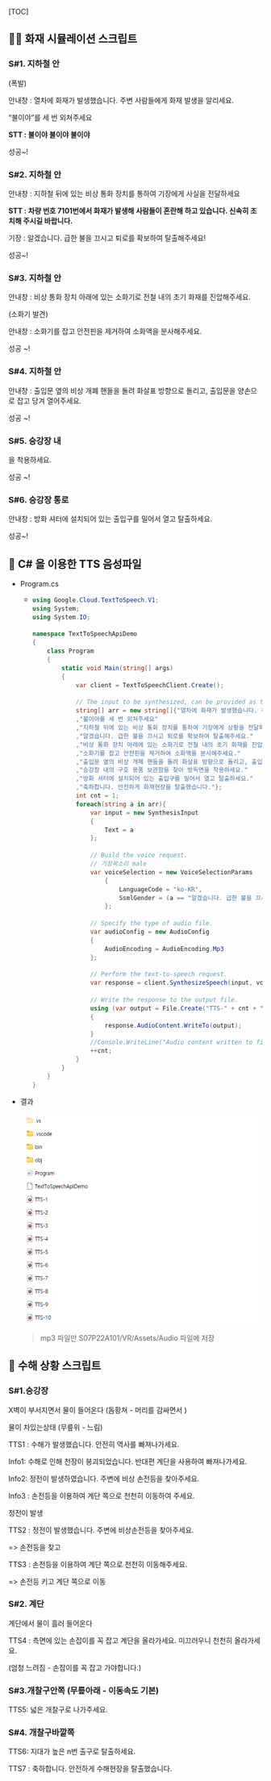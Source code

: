 [TOC]

## :man_firefighter: 화재 시뮬레이션 스크립트

### S#1. 지하철 안

(폭발)

안내창 : 열차에 화재가 발생했습니다. 주변 사람들에게 화재 발생을 알리세요.

“불이야”를 세 번 외쳐주세요

**STT : 불이야 불이야 불이야**

성공~!

### S#2. 지하철 안

안내창 : 지하철 뒤에 있는 비상 통화 장치를 통하여 기장에게 사실을 전달하세요

**STT : 차량 번호 7101번에서 화재가 발생해 사람들이 혼란해 하고 있습니다. 신속히 조치해 주시길 바랍니다.**

기장 : 알겠습니다. 급한 불을 끄시고 퇴로를 확보하여 탈출해주세요!

성공~!

### S#3. 지하철 안

안내창 : 비상 통화 장치 아래에 있는 소화기로 전철 내의 초기 화재를 진압해주세요.

(소화기 발견)

안내창 :  소화기를 잡고 안전핀을 제거하여 소화액을 분사해주세요.

성공 ~!

### S#4. 지하철 안

안내창 : 출입문 옆의 비상 개폐 핸들을 돌려 화살표 방향으로 돌리고, 출입문을 양손으로 잡고 당겨 열어주세요.

성공 ~!

### S#5. 승강장 내

을 착용하세요.

성공 ~!

### S#6. 승강장 통로

안내창 : 방화 셔터에 설치되어 있는 출입구를 밀어서 열고 탈출하세요.

성공~!



## :pencil: C# 을 이용한 TTS 음성파일 

- Program.cs

  - ```c#
    using Google.Cloud.TextToSpeech.V1;
    using System;
    using System.IO;
    
    namespace TextToSpeechApiDemo
    {
        class Program
        {
            static void Main(string[] args)
            {   
                var client = TextToSpeechClient.Create();
                
                // The input to be synthesized, can be provided as text or SSML.
                string[] arr = new string[]{"열차에 화재가 발생했습니다. 주변 사람들에게 화재 발생을 알리세요."
                ,"불이야를 세 번 외쳐주세요"
                ,"지하철 뒤에 있는 비상 통화 장치를 통하여 기장에게 상황을 전달하세요"
                ,"알겠습니다. 급한 불을 끄시고 퇴로를 확보하여 탈출해주세요."
                ,"비상 통화 장치 아래에 있는 소화기로 전철 내의 초기 화재를 진압해주세요."
                ,"소화기를 잡고 안전핀을 제거하여 소화액을 분사해주세요."
                ,"출입문 옆의 비상 개폐 핸들을 돌려 화살표 방향으로 돌리고, 출입문을 양손으로 잡고 당겨 열어주세요."
                ,"승강장 내의 구호 용품 보관함을 찾아 방독면을 착용하세요."
                ,"방화 셔터에 설치되어 있는 출입구를 밀어서 열고 탈출하세요."
                ,"축하합니다. 안전하게 화재현장을 탈출했습니다."};
                int cnt = 1;
                foreach(string a in arr){
                    var input = new SynthesisInput
                    {
                        Text = a
                    };
    
                    // Build the voice request.
                    // 기장목소리 male
                    var voiceSelection = new VoiceSelectionParams
                        {
                            LanguageCode = "ko-KR",
                            SsmlGender = (a == "알겠습니다. 급한 불을 끄시고 퇴로를 확보하여 탈출해주세요.") ? SsmlVoiceGender.Male : SsmlVoiceGender.Female
                        }; 
    
                    // Specify the type of audio file.
                    var audioConfig = new AudioConfig
                    {
                        AudioEncoding = AudioEncoding.Mp3
                    };
    
                    // Perform the text-to-speech request.
                    var response = client.SynthesizeSpeech(input, voiceSelection, audioConfig);
                    
                    // Write the response to the output file.
                    using (var output = File.Create("TTS-" + cnt + ".mp3"))
                    {
                        response.AudioContent.WriteTo(output);
                    }
                    //Console.WriteLine("Audio content written to file \"TTS-" + cnt + ".mp3\"");
                    ++cnt;
                }
            }
        }
    }
    ```

- 결과

  

  ![image-20220922173054074](README.assets/image-20220922173054074.png)

  > mp3 파일만 S07P22A101/VR/Assets/Audio 파일에 저장

## ​:ocean: 수해 상황 스크립트

### **S#1.승강장**

X벽이 부서지면서 물이 들어온다 (돔황쳐 - 머리를 감싸면서 )

물이 차있는상태 (무릎위 - 느림)

TTS1 : 수해가 발생했습니다. 안전히 역사를 빠져나가세요.

Info1: 수해로 인해 천장이 붕괴되었습니다. 반대편 계단을 사용하여 빠져나가세요.

Info2: 정전이 발생하였습니다. 주변에 비상 손전등을 찾아주세요.

Info3 : 손전등을 이용하여 계단 쪽으로 천천히 이동하여 주세요.

정전이 발생

TTS2 : 정전이 발생했습니다. 주변에 비상손전등을 찾아주세요.

=> 손전등을 찾고

TTS3 : 손전등을 이용하여 계단 쪽으로 천천히 이동해주세요.

=> 손전등 키고 계단 쪽으로 이동

### **S#2. 계단**

계단에서 물이 흘러 들어온다

TTS4 : 측면에 있는 손잡이를 꼭 잡고 계단을 올라가세요. 미끄러우니 천천히 올라가세요.

(엄청 느려짐 - 손잡이를 꼭 잡고 가야합니다.)

### **S#3.개찰구안쪽 (무릎아래 - 이동속도 기본)**

TTS5: 넓은 개찰구로 나가주세요.

### **S#4. 개찰구바깥쪽**

TTS6: 지대가 높은 n번 출구로 탈출하세요.

TTS7 : 축하합니다. 안전하게 수해현장을 탈출했습니다.
